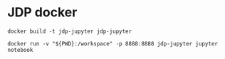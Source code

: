 # JDP docker

```pwsh
docker build -t jdp-jupyter jdp-jupyter
```

```pwsh
docker run -v "${PWD}:/workspace" -p 8888:8888 jdp-jupyter jupyter notebook
```